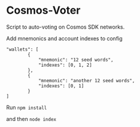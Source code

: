 # Cosmos-Voter
Script to auto-voting on Cosmos SDK networks.

Add mnemonics and account indexes to config 
```
"wallets": [
        { 
            "mnemonic": "12 seed words",
            "indexes": [0, 1, 2]
        },
        { 
            "mnemonic": "another 12 seed words",
            "indexes": [0, 1]
        }
]
```
Run ``` npm install ``` 

and then ``` node index ```
